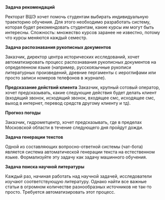 __Задача рекомендаций__

Ректорат ВШЭ хочет помочь студентам выбирать индивидуальную траекторию обучения. Для этого необходимо разработать систему, которая будет рекомендовать студентам, какие курсы им могут быть интересны. Сложность: множество курсов заранее не известно, потому что курсы меняются каждый семестр.


__Задача распознавания рукописных документов__

Заказчик, директор центра исторических исследований, хочет автоматизировать процесс распознавания рукописных документов на определенном языке (например, русскоязычные рукописи литературных произведений, древние пергаменты с иероглифами или просто записи номеров телефонов в журнале).


__Предсказание действий клиента__
Заказчик, крупный сотовый оператор, хочет предсказывать, какие следующие действия будет делать клиент (входящий звонок, исходящий звонок, входящее смс, исходящее смс, выход в интернет, перевод средств другому клиенту и тд).


__Прогноз погоды__

Заказчик, гидрометцентр, хочет предсказывать, где в пределах Московской области в течение следующего дня пройдут дожди. 


__Задача генерации текстов__

Одной из составляющих вопросно-ответной системы (чат-бота) является система автоматической генерации текста на естественном языке. Формализуйте эту задачу как задачу машинного обучения.



__Задача поиска научной литературы__

Каждый раз, начиная работать над научной задачей, исследователи изучают соответствующую литературу. Однако найти все важные статьи в огромном количестве разнообразных источников не так-то просто. Требуется автоматизировать этот процесс.
